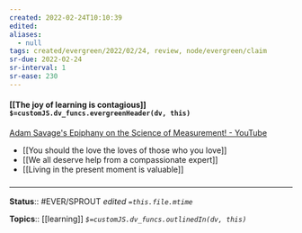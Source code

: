 ```yaml
---
created: 2022-02-24T10:10:39 
edited: 
aliases:
  - null
tags: created/evergreen/2022/02/24, review, node/evergreen/claim
sr-due: 2022-02-24
sr-interval: 1
sr-ease: 230
---
```


#### [[The joy of learning is contagious]] `$=customJS.dv_funcs.evergreenHeader(dv, this)`

[Adam Savage's Epiphany on the Science of Measurement! - YouTube](https://www.youtube.com/watch?v=qE7dYhpI_bI)

- [[You should the love the loves of those who you love]]
- [[We all deserve help from a compassionate expert]]
- [[Living in the present moment is valuable]]

### <hr class="footnote"/>

**Status**:: #EVER/SPROUT
*edited `=this.file.mtime`*

**Topics**:: [[learning]] 
*`$=customJS.dv_funcs.outlinedIn(dv, this)`*
